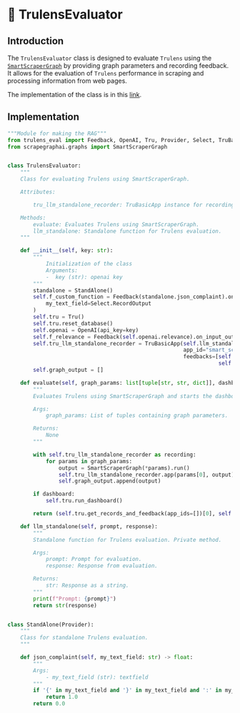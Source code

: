 # 🥕 TrulensEvaluator

## Introduction
The `TrulensEvaluator` class is designed to evaluate `Trulens` using the [`SmartScraperGraph`](../Graphs/smart_scraper_graph) by providing graph parameters and recording feedback. It allows for the evaluation of `Trulens` performance in scraping and processing information from web pages.

The implementation of the class is in this [link](https://github.com/VinciGit00/Scrapegraph-ai/blob/main/scrapegraphai/evaluators/trulens_evaluator.py).
## Implementation
```python
"""Module for making the RAG"""
from trulens_eval import Feedback, OpenAI, Tru, Provider, Select, TruBasicApp
from scrapegraphai.graphs import SmartScraperGraph


class TrulensEvaluator:
    """
    Class for evaluating Trulens using SmartScraperGraph.

    Attributes:

        tru_llm_standalone_recorder: TruBasicApp instance for recording.

    Methods:
        evaluate: Evaluates Trulens using SmartScraperGraph.
        llm_standalone: Standalone function for Trulens evaluation.
    """

    def __init__(self, key: str):
        """ 
            Initialization of the class
            Arguments:
            -  key (str): openai key
        """
        standalone = StandAlone()
        self.f_custom_function = Feedback(standalone.json_complaint).on(
            my_text_field=Select.RecordOutput
        )
        self.tru = Tru()
        self.tru.reset_database()
        self.openai = OpenAI(api_key=key)
        self.f_relevance = Feedback(self.openai.relevance).on_input_output()
        self.tru_llm_standalone_recorder = TruBasicApp(self.llm_standalone,
                                                       app_id="smart_scraper_evaluator",
                                                       feedbacks=[self.f_relevance,
                                                                  self.f_custom_function])
        self.graph_output = []

    def evaluate(self, graph_params: list[tuple[str, str, dict]], dashboard: bool = True):
        """
        Evaluates Trulens using SmartScraperGraph and starts the dashboard.

        Args:
            graph_params: List of tuples containing graph parameters.

        Returns:
            None
        """

        with self.tru_llm_standalone_recorder as recording:
            for params in graph_params:
                output = SmartScraperGraph(*params).run()
                self.tru_llm_standalone_recorder.app(params[0], output)
                self.graph_output.append(output)

        if dashboard:
            self.tru.run_dashboard()

        return (self.tru.get_records_and_feedback(app_ids=[])[0], self.graph_output)

    def llm_standalone(self, prompt, response):
        """
        Standalone function for Trulens evaluation. Private method.

        Args:
            prompt: Prompt for evaluation.
            response: Response from evaluation.

        Returns:
            str: Response as a string.
        """
        print(f"Prompt: {prompt}")
        return str(response)


class StandAlone(Provider):
    """
    Class for standalone Trulens evaluation. 
    """

    def json_complaint(self, my_text_field: str) -> float:
        """ 
        Args:
            - my_text_field (str): textfield
        """
        if '{' in my_text_field and '}' in my_text_field and ':' in my_text_field:
            return 1.0
        return 0.0
```